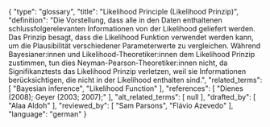 {
    "type": "glossary",
    "title": "Likelihood Principle (Likelihood Prinzip)",
    "definition": "Die Vorstellung, dass alle in den Daten enthaltenen schlussfolgerelevanten Informationen von der Likelihood geliefert werden. Das Prinzip besagt, dass die Likelihood Funktion verwendet werden kann, um die Plausibilität verschiedener Parameterwerte zu vergleichen. Während Bayesianer:innen und Likelihood-Theoretiker:innen dem Likelihood Prinzip zustimmen, tun dies Neyman-Pearson-Theoretiker:innen nicht, da Signifikanztests das Likelihood Prinzip verletzen, weil sie Informationen berücksichtigen, die nicht in der Likelihood enthalten sind.",
    "related_terms": [
        "Bayesian inference",
        "Likelihood Function"
    ],
    "references": [
        "Dienes (2008); Geyer (2003; 2007);"
    ],
    "alt_related_terms": [
        null
    ],
    "drafted_by": [
        "Alaa Aldoh"
    ],
    "reviewed_by": [
        "Sam Parsons",
        "Flávio Azevedo"
    ],
    "language": "german"
}

